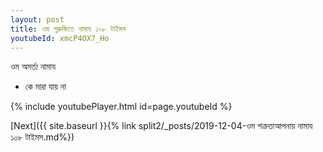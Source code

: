 ```yaml
---
layout: post
title: ওম পুরুজিতে নামায ১০৮ টাইমস
youtubeId: xmcP4OX7_Ho
---
```

 
 
 ওম অমর্ত্য নামায  
 
 -  কে মারা যায় না 
 
  
 
  
 
 
 
 
 
 


{% include youtubePlayer.html id=page.youtubeId %}
 
[Next]({{ site.baseurl }}{% link  split2/_posts/2019-12-04-ওম শত্রুতাআপনায় নামায ১০৮ টাইমস.md%})
 
